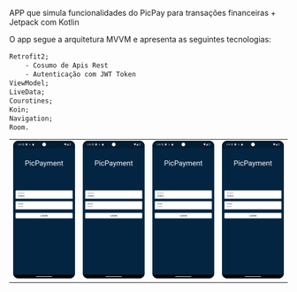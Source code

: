 
APP que simula funcionalidades do PicPay para transações financeiras + Jetpack com Kotlin

O app segue a arquitetura MVVM e apresenta as seguintes tecnologias:

    Retrofit2;
        - Cosumo de Apis Rest
        - Autenticação com JWT Token
    ViewModel;
    LiveData;
    Courotines;
    Koin;
    Navigation;
    Room.

|                                                                                                                              |                                                                                                                              |                                                                                                                              |                                                                                                                              |
|:----------------------------------------------------------------------------------------------------------------------------:|:----------------------------------------------------------------------------------------------------------------------------:|:----------------------------------------------------------------------------------------------------------------------------:|:----------------------------------------------------------------------------------------------------------------------------:|
| <img width="1604" alt="login" src="https://github.com/cleberschuster/android-money-transfer-app/blob/main/screen_login.png"> | <img width="1604" alt="login" src="https://github.com/cleberschuster/android-money-transfer-app/blob/main/screen_login.png"> | <img width="1604" alt="login" src="https://github.com/cleberschuster/android-money-transfer-app/blob/main/screen_login.png"> | <img width="1604" alt="login" src="https://github.com/cleberschuster/android-money-transfer-app/blob/main/screen_login.png"> |